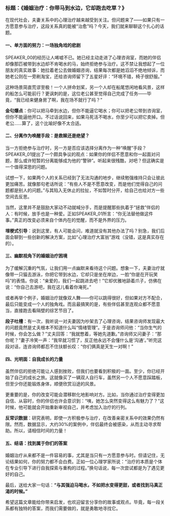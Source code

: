 ### 标题：《婚姻治疗：你带马到水边，它却跑去吃草？》

在现代社会，夫妻关系中的心理治疗越来越受到关注。但问题来了——如果只有一方愿意参与治疗，这段关系真的能被“治愈”吗？今天，我们就来聊聊这个扎心的话题。

#### 一、单方面的努力：一场独角戏的悲剧
SPEAKER_00的经历让人唏嘘不已。她已经主动走进了心理咨询室，而她的伴侣却像那匹被带到水边却不肯喝水的马，始终拒绝参与治疗。这不禁让我想起了一位朋友的真实故事：她拉着老公去做婚姻咨询，结果每次都是她滔滔不绝地倾诉，而她老公则在一旁刷淘宝，还给咨询师留下了五星好评：“环境不错，椅子很舒服。” 

这种场景简直荒谬至极！一个人拼命划桨，另一个人却在船尾悠闲地看风景，这样的船怎么可能前行？更讽刺的是，这位老公甚至觉得自己完成了任务——毕竟，“我已经来健身房了啊，我在场不就行了吗？” 

**金句爆点**：你可以把马牵到水边，但你不能逼它喝水；你可以把老公带到咨询室，但你不能逼他开口。不过话说回来，如果马死活不喝水，你至少可以把它卖掉。但老公……算了，这个比喻好像不太合适。

#### 二、分离作为唤醒手段：是救赎还是绝望？
当一方拒绝参与治疗时，另一方是否应该选择分离作为一种“唤醒”手段？SPEAKER_01提出了一个颇具争议的观点：如果你的伴侣不愿意和你一起面对问题，那么或许短暂的分离能够成为他的“警钟”。听起来很残酷，对吧？但这确实是一个值得深思的问题。

试想一下，如果两个人的关系已经到了无法沟通的地步，继续勉强维持只会让彼此更加痛苦。就像那句老话所说：“有些人不是不愿意改变，而是他们觉得自己的问题都是别人的问题。”与其陷入无休止的拉扯，不如暂时分开，给自己也给对方一些空间去反思。

当然，这里并不是鼓励大家动不动就喊分手，而是提醒那些执着于“拯救”伴侣的人：有时候，放手也是一种爱。正如SPEAKER_01所言：“你无法替他做这件事。”真正的改变必须来自个体内在的觉醒，而不是外界的压力。

**埋梗式引导**：说到这里，有人可能会问，难道就没有其他办法了吗？别急，我们后面会聊到一些创新的解决方案，比如“心理治疗大富翁”游戏（没错，这是真实存在的）。

#### 三、幽默视角下的婚姻治疗困境
为了缓解沉重的气氛，让我们用一点幽默来看待这个问题。想象一下，夫妻治疗就像带一只猫去游泳，你把它带到水边，它却只是坐在岸边，一脸“你是在开玩笑吗”的表情。你说：“亲爱的，我们一起跳进去吧！”它却优雅地舔着爪子，仿佛在说：“你自己去游吧，我在这儿看着你淹死。”

或者再举个例子，婚姻治疗就像双人舞——你可以跳得很好，但如果对方不配合，最后只能变成一个人的独角戏。而且最搞笑的是，有些伴侣甚至连观众都不愿意当，直接跑去看隔壁的综艺节目了。

**段子吐槽**：有一次，我听说一对夫妻因为吵架去了心理咨询，结果咨询师发现最大的问题竟然是丈夫根本不知道什么叫“情绪管理”。于是咨询师问他：“当你生气的时候，你会怎么做？”丈夫回答：“我就憋着，等她先道歉。”咨询师又问妻子：“那你呢？”妻子冷笑一声：“我早就习惯了，反正他永远不会懂什么是‘沟通’。”听完这段对话，连咨询师都忍不住扶额长叹：“你们俩真是天生一对啊！”

#### 四、光明面：自我成长的力量
虽然伴侣的拒绝可能让人感到挫败，但我们也要看到积极的一面。至少，你已经开始了自己的成长之旅。这就像买了一辆双人自行车，虽然另一个人不愿意踩踏板，但至少你还能锻炼身体，顺便欣赏沿途的风景。

更重要的是，你的改变可能会潜移默化地影响对方。比如，当你通过治疗变得更加自信、从容时，你的伴侣也许会意识到：“咦，她怎么突然变得这么有魅力了？”这时候，他可能就会开始重新审视自己，并考虑加入治疗的行列。

**反常识数据**：研究表明，即使一方积极参与治疗，在改善亲密关系中的效果仍然有限。然而，数据显示，大约30%的案例中，伴侣最终会被感染，从而主动寻求帮助。所以，请相信时间的力量！

#### 五、结语：找到属于你们的答案
婚姻治疗从来都不是一件容易的事，尤其是当只有一方愿意参与时。但请记住，无论结果如何，你的努力都不会白费。正如一位心理学家所说：“治疗的本质是个体在专业引导下进行自我探索与重构的过程。”换句话说，每一次尝试都是为了遇见更好的自己。

最后，送给大家一句话：**“与其强迫马喝水，不如把水变得更甜，或者找到马真正渴的时候。”**

希望这篇文章能给你带来启发，也欢迎留言分享你的故事或观点。毕竟，每一段关系都有独特的答案，而我们需要做的，就是勇敢地寻找它。